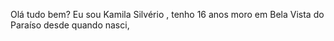 Olá tudo bem? Eu sou Kamila Silvério , tenho 16 anos moro em Bela Vista do Paraíso desde quando nasci, 
